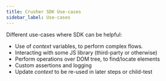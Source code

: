 ```yaml
---
title: Crusher SDK Use-cases
sidebar_label: Use-cases
---
```


Different use-cases where SDK can be helpful:

- Use of _context_ variables, to perform complex flows.
- Interacting with some JS library (third-party or otherwise)
- Perform operations over DOM tree, to find/locate elements
- Custom assertions and logging
- Update _context_ to be re-used in later steps or child-test
  <!-- - Use all crusher-supported actions as code. -->
  <!-- - Mock API routes -->
  <!-- - Use of hooks - to run code at the beginning/end of test/page lifecycle. -->
